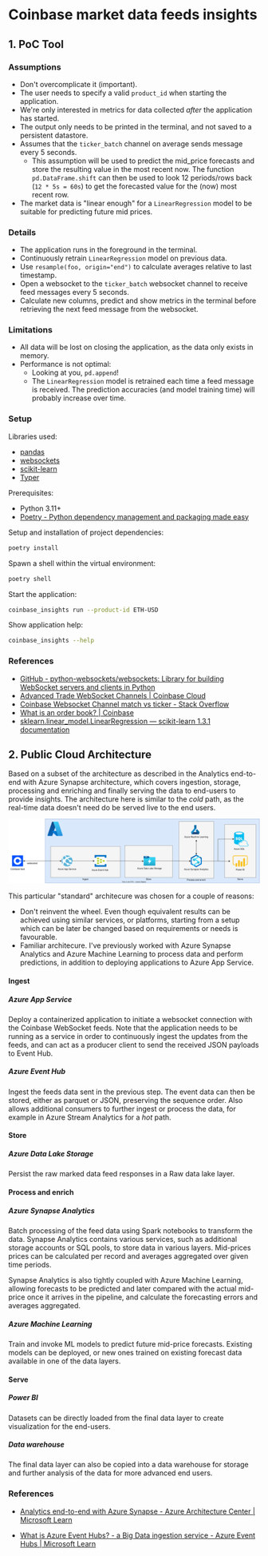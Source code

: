 # Coinbase market data feeds insights

## 1. PoC Tool

### Assumptions
- Don't overcomplicate it (important).
- The user needs to specify a valid `product_id` when starting the application.
- We're only interested in metrics for data collected *after* the application has started. 
- The output only needs to be printed in the terminal, and not saved to a persistent datastore.
- Assumes that the `ticker_batch` channel on average sends message every 5 seconds.
  - This assumption will be used to predict the mid_price forecasts and store the resulting value in the most recent now. The function `pd.DataFrame.shift` can then be used to look 12 periods/rows back (`12 * 5s = 60s`) to get the forecasted value for the (now) most recent row.
- The market data is "linear enough" for a `LinearRegression` model to be suitable for predicting future mid prices.

### Details
- The application runs in the foreground in the terminal.
- Continuously retrain `LinearRegression` model on previous data.
- Use `resample(foo, origin="end")` to calculate averages relative to last timestamp.
- Open a websocket to the `ticker_batch` websocket channel to receive feed messages every 5 seconds.
- Calculate new columns, predict and show metrics in the terminal before retrieving the next feed message from the websocket.

### Limitations
- All data will be lost on closing the application, as the data only exists in memory.
- Performance is not optimal:
    - Looking at you, `pd.append`!
    - The `LinearRegression` model is retrained each time a feed message is received. The prediction accuracies (and model training time) will probably increase over time.

### Setup

Libraries used:
- [pandas](https://pandas.pydata.org/)
- [websockets](https://websockets.readthedocs.io/en/stable/)
- [scikit-learn](https://scikit-learn.org/stable/)
- [Typer](https://typer.tiangolo.com/)

Prerequisites:
- Python 3.11+
- [Poetry - Python dependency management and packaging made easy](https://python-poetry.org/)

Setup and installation of project dependencies:
```bash
poetry install
```

Spawn a shell within the virtual environment:
```bash
poetry shell
```

Start the application:
```bash
coinbase_insights run --product-id ETH-USD
```

Show application help:
```bash
coinbase_insights --help
```

### References
- [GitHub - python-websockets/websockets: Library for building WebSocket servers and clients in Python](https://github.com/python-websockets/websockets)
- [Advanced Trade WebSocket Channels | Coinbase Cloud](https://docs.cloud.coinbase.com/advanced-trade-api/docs/ws-channels)
- [Coinbase Websocket Channel match vs ticker - Stack Overflow](https://stackoverflow.com/questions/66683387/coinbase-websocket-channel-match-vs-ticker)
- [What is an order book? | Coinbase](https://www.coinbase.com/learn/advanced-trading/what-is-an-order-book)
- [sklearn.linear\_model.LinearRegression — scikit-learn 1.3.1 documentation](https://scikit-learn.org/stable/modules/generated/sklearn.linear_model.LinearRegression.html)


## 2. Public Cloud Architecture

Based on a subset of the architecture as described in the Analytics end-to-end with Azure Synapse architecture, which covers ingestion, storage, processing and enriching and finally serving the data to end-users to provide insights. The architecture here is similar to the *cold* path, as the real-time data doesn't need do be served live to the end users.


![Public Cloud Architecture in Azure](./docs/public_cloud_architecture.svg)


This particular "standard" architecure was chosen for a couple of reasons:
- Don't reinvent the wheel. Even though equivalent results can be achieved using similar services, or platforms, starting from a setup which can be later be changed based on requirements or needs is favourable.
- Familiar architecure. I've previously worked with Azure Synapse Analytics and Azure Machine Learning to process data and perform predictions, in addition to deploying applications to Azure App Service.

#### Ingest
##### Azure App Service
Deploy a containerized application to initiate a websocket connection with the Coinbase WebSocket feeds. Note that the application needs to be running as a service in order to continuously ingest the updates from the feeds, and can act as a producer client to send the received JSON payloads to Event Hub.

##### Azure Event Hub
Ingest the feeds data sent in the previous step. The event data can then be stored, either as parquet or JSON, preserving the sequence order. Also allows additional consumers to further ingest or process the data, for example in Azure Stream Analytics for a *hot* path.

#### Store
##### Azure Data Lake Storage
Persist the raw marked data feed responses in a Raw data lake layer.

#### Process and enrich
##### Azure Synapse Analytics
Batch processing of the feed data using Spark notebooks to transform the data. Synapse Analytics contains various services, such as additional storage accounts or SQL pools, to store data in various layers. Mid-prices prices can be calculated per record and averages aggregated over given time periods. 

Synapse Analytics is also tightly coupled with Azure Machine Learning, allowing forecasts to be predicted and later compared with the actual mid-price once it arrives in the pipeline, and calculate the forecasting errors and averages aggregated.

##### Azure Machine Learning
Train and invoke ML models to predict future mid-price forecasts. Existing models can be deployed, or new ones trained on existing forecast data available in one of the data layers.

#### Serve
##### Power BI
Datasets can be directly loaded from the final data layer to create visualization for the end-users.

##### Data warehouse
The final data layer can also be copied into a data warehouse for storage and further analysis of the data for more advanced end users. 


### References
- [Analytics end-to-end with Azure Synapse - Azure Architecture Center | Microsoft Learn](https://learn.microsoft.com/en-us/azure/architecture/example-scenario/dataplate2e/data-platform-end-to-end?tabs=portal)

- [What is Azure Event Hubs? - a Big Data ingestion service - Azure Event Hubs | Microsoft Learn](https://learn.microsoft.com/en-us/azure/event-hubs/event-hubs-about)